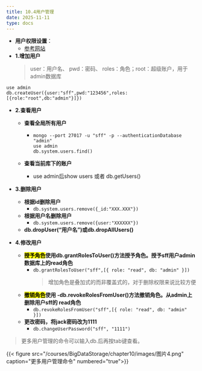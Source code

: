 ```yaml
---
title: 10.4用户管理
date: 2025-11-11
type: docs
---
```


- **用户权限设置**：
  - [参考网站](https://www.cnblogs.com/pl-boke/p/10063351.html)
- **1.增加用户**
  > user：用户名、 pwd：密码、 roles：角色；root：超级账户，用于admin数据库

```
use admin
db.createUser({user:"sff",pwd:"123456",roles:[{role:"root",db:"admin"}]})
```

- **2.查看用户**
  - **查看全局所有用户**
    - ```
      mongo --port 27017 -u "sff" -p --authenticationDatabase "admin" 
      use admin
      db.system.users.find()
      ```

  - **查看当前库下的账户**
    - use admin后show users 或者 db.getUsers()

- **3.删除用户**
  - **根据id删除用户**
    - ```db.system.users.remove({_id:"XXX.XXX"})```
  - **根据用户名删除用户**
    - ```db.system.users.remove({user:"XXXXXX"})```
  - **db.dropUser(“用户名”)或db.dropAllUsers()**

- **4.修改用户**
  - **<mark>授予角色</mark>使用db.grantRolesToUser()方法授予角色。授予sff用户admin数据库上的read角色**
    - ```db.grantRolesToUser("sff",[{ role: "read", db: "admin" }])```
      > 增加角色是叠加式的而非覆盖式的，对于删除权限来说比较方便
  - **<mark>撤销角色</mark>使用   -db.revokeRolesFromUser()方法撤销角色。从admin上删除用户sff的 read角色**
    - ```db.revokeRolesFromUser("sff",[{ role: "read", db: "admin" }])```
  - **更改密码，将jack密码改为1111**
    - ```db.changeUserPassword("sff", "1111")```

> 更多用户管理的命令可以输入db.后再按tab键查看。

{{< figure src="/courses/BigDataStorage/chapter10/images/图片4.png" caption="更多用户管理命令" numbered="true">}}

